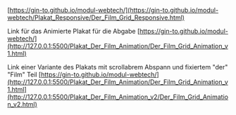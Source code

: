 [https://gin-to.github.io/modul-webtech/](https://gin-to.github.io/modul-webtech/Plakat_Responsive/Der_Film_Grid_Responsive.html)


Link für das Animierte Plakat für die Abgabe
[https://gin-to.github.io/modul-webtech/](http://127.0.0.1:5500/Plakat_Der_Film_Animation/Der_Film_Grid_Animation_v1.html)

Link einer Variante des Plakats mit scrollabrem Abspann und fixiertem "der" "Film" Teil
[https://gin-to.github.io/modul-webtech/](http://127.0.0.1:5500/Plakat_Der_Film_Animation/Der_Film_Grid_Animation_v1.html](http://127.0.0.1:5500/Plakat_Der_Film_Animation_v2/Der_Film_Grid_Animation_v2.html)

